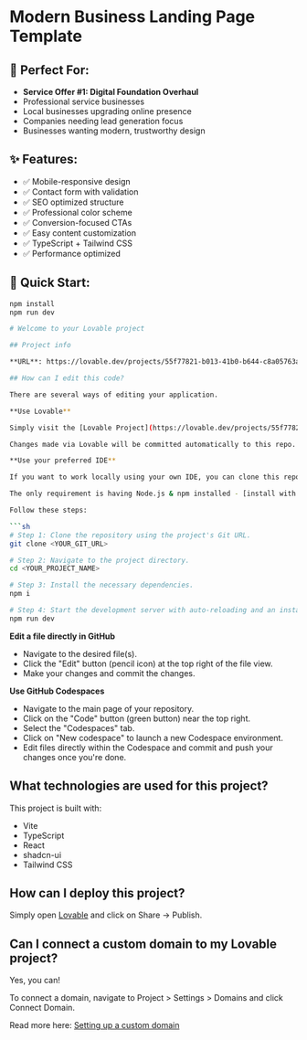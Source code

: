 # Modern Business Landing Page Template

## 🎯 **Perfect For:**
- **Service Offer #1: Digital Foundation Overhaul**
- Professional service businesses
- Local businesses upgrading online presence
- Companies needing lead generation focus
- Businesses wanting modern, trustworthy design

## ✨ **Features:**
- ✅ Mobile-responsive design
- ✅ Contact form with validation
- ✅ SEO optimized structure
- ✅ Professional color scheme
- ✅ Conversion-focused CTAs
- ✅ Easy content customization
- ✅ TypeScript + Tailwind CSS
- ✅ Performance optimized

## 🚀 **Quick Start:**
```bash
npm install
npm run dev

# Welcome to your Lovable project

## Project info

**URL**: https://lovable.dev/projects/55f77821-b013-41b0-b644-c8a05763a20f

## How can I edit this code?

There are several ways of editing your application.

**Use Lovable**

Simply visit the [Lovable Project](https://lovable.dev/projects/55f77821-b013-41b0-b644-c8a05763a20f) and start prompting.

Changes made via Lovable will be committed automatically to this repo.

**Use your preferred IDE**

If you want to work locally using your own IDE, you can clone this repo and push changes. Pushed changes will also be reflected in Lovable.

The only requirement is having Node.js & npm installed - [install with nvm](https://github.com/nvm-sh/nvm#installing-and-updating)

Follow these steps:

```sh
# Step 1: Clone the repository using the project's Git URL.
git clone <YOUR_GIT_URL>

# Step 2: Navigate to the project directory.
cd <YOUR_PROJECT_NAME>

# Step 3: Install the necessary dependencies.
npm i

# Step 4: Start the development server with auto-reloading and an instant preview.
npm run dev
```

**Edit a file directly in GitHub**

- Navigate to the desired file(s).
- Click the "Edit" button (pencil icon) at the top right of the file view.
- Make your changes and commit the changes.

**Use GitHub Codespaces**

- Navigate to the main page of your repository.
- Click on the "Code" button (green button) near the top right.
- Select the "Codespaces" tab.
- Click on "New codespace" to launch a new Codespace environment.
- Edit files directly within the Codespace and commit and push your changes once you're done.

## What technologies are used for this project?

This project is built with:

- Vite
- TypeScript
- React
- shadcn-ui
- Tailwind CSS

## How can I deploy this project?

Simply open [Lovable](https://lovable.dev/projects/55f77821-b013-41b0-b644-c8a05763a20f) and click on Share -> Publish.

## Can I connect a custom domain to my Lovable project?

Yes, you can!

To connect a domain, navigate to Project > Settings > Domains and click Connect Domain.

Read more here: [Setting up a custom domain](https://docs.lovable.dev/tips-tricks/custom-domain#step-by-step-guide)


